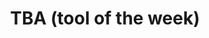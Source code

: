 ---
layout : null
title : "TBA (tool of the week)"
speaker : "Théo Le Calvar"
start : "0930"
end : "1000"
---